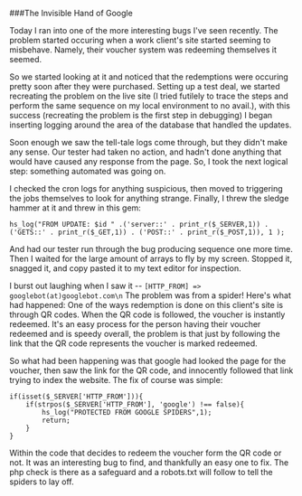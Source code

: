 ###The Invisible Hand of Google

Today I ran into one of the more interesting bugs I've seen recently. The problem
started occuring when a work client's site started seeming to misbehave. Namely,
their voucher system was redeeming themselves it seemed. 

So we started looking at it and noticed that the redemptions were occuring pretty 
soon after they were purchased. Setting up a test deal, we started recreating the
problem on the live site (I tried futilely to trace the steps and perform the same
sequence on my local environment to no avail.), with this success (recreating the 
problem is the first step in debugging) I began inserting logging around the area
of the database that handled the updates.

Soon enough we saw the tell-tale logs come through, but they didn't make any sense.
Our tester had taken no action, and hadn't done anything that would have caused
any response from the page. So, I took the next logical step: something automated was 
going on.

I checked the cron logs for anything suspicious, then moved to triggering the jobs
themselves to look for anything strange. Finally, I threw the sledge hammer at it
and threw in this gem:

    hs_log("FROM UPDATE: $id " .('server::' . print_r($_SERVER,1)) . ('GETS::' . print_r($_GET,1)) . ('POST::' . print_r($_POST,1)), 1 );

And had our tester run through the bug producing sequence one more time. Then I 
waited for the large amount of arrays to fly by my screen. Stopped it, snagged it,
and copy pasted it to my text editor for inspection.

I burst out laughing when I saw it -- ` [HTTP_FROM] => googlebot(at)googlebot.com\n `
The problem was from a spider! Here's what had happened: One of the ways redemption
is done on this client's site is through QR codes. When the QR code is followed, 
the voucher is instantly redeemed. It's an easy process for the person having
their voucher redeemed and is speedy overall, the problem is that just by following
the link that the QR code represents the voucher is marked redeemed.

So what had been happening was that google had looked the page for the voucher,
then saw the link for the QR code, and innocently followed that link trying to
index the website. The fix of course was simple:

	if(isset($_SERVER['HTTP_FROM'])){
		if(strpos($_SERVER['HTTP_FROM'], 'google') !== false){
			hs_log("PROTECTED FROM GOOGLE SPIDERS",1);
			return;
		}
	}

Within the code that decides to redeem the voucher form the QR code or not. It 
was an interesting bug to find, and thankfully an easy one to fix. The php check
is there as a safeguard and a robots.txt will follow to tell the spiders to lay 
off.